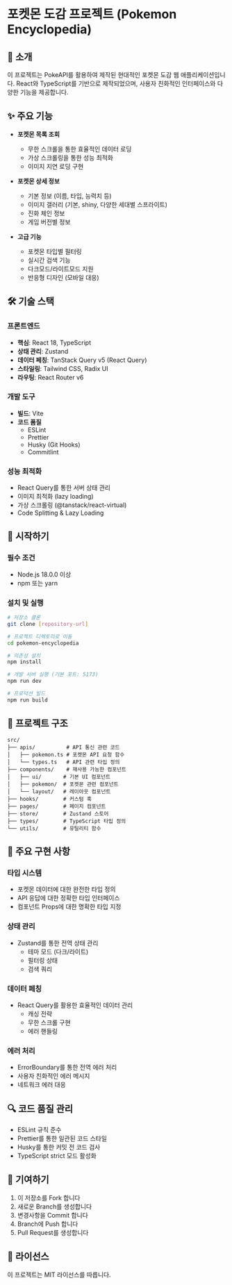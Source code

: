 # 포켓몬 도감 프로젝트 (Pokemon Encyclopedia)

## 📖 소개

이 프로젝트는 PokeAPI를 활용하여 제작된 현대적인 포켓몬 도감 웹 애플리케이션입니다. React와 TypeScript를 기반으로 제작되었으며, 사용자 친화적인 인터페이스와 다양한 기능을 제공합니다.

## ✨ 주요 기능

- **포켓몬 목록 조회**

  - 무한 스크롤을 통한 효율적인 데이터 로딩
  - 가상 스크롤링을 통한 성능 최적화
  - 이미지 지연 로딩 구현

- **포켓몬 상세 정보**

  - 기본 정보 (이름, 타입, 능력치 등)
  - 이미지 갤러리 (기본, shiny, 다양한 세대별 스프라이트)
  - 진화 체인 정보
  - 게임 버전별 정보

- **고급 기능**
  - 포켓몬 타입별 필터링
  - 실시간 검색 기능
  - 다크모드/라이트모드 지원
  - 반응형 디자인 (모바일 대응)

## 🛠 기술 스택

### 프론트엔드

- **핵심**: React 18, TypeScript
- **상태 관리**: Zustand
- **데이터 페칭**: TanStack Query v5 (React Query)
- **스타일링**: Tailwind CSS, Radix UI
- **라우팅**: React Router v6

### 개발 도구

- **빌드**: Vite
- **코드 품질**
  - ESLint
  - Prettier
  - Husky (Git Hooks)
  - Commitlint

### 성능 최적화

- React Query를 통한 서버 상태 관리
- 이미지 최적화 (lazy loading)
- 가상 스크롤링 (@tanstack/react-virtual)
- Code Splitting & Lazy Loading

## 🚀 시작하기

### 필수 조건

- Node.js 18.0.0 이상
- npm 또는 yarn

### 설치 및 실행

```bash
# 저장소 클론
git clone [repository-url]

# 프로젝트 디렉토리로 이동
cd pokemon-encyclopedia

# 의존성 설치
npm install

# 개발 서버 실행 (기본 포트: 5173)
npm run dev

# 프로덕션 빌드
npm run build
```

## 📁 프로젝트 구조

```
src/
├── apis/          # API 통신 관련 코드
│   ├── pokemon.ts # 포켓몬 API 요청 함수
│   └── types.ts   # API 관련 타입 정의
├── components/    # 재사용 가능한 컴포넌트
│   ├── ui/       # 기본 UI 컴포넌트
│   ├── pokemon/  # 포켓몬 관련 컴포넌트
│   └── layout/   # 레이아웃 컴포넌트
├── hooks/        # 커스텀 훅
├── pages/        # 페이지 컴포넌트
├── store/        # Zustand 스토어
├── types/        # TypeScript 타입 정의
└── utils/        # 유틸리티 함수
```

## 🎯 주요 구현 사항

### 타입 시스템

- 포켓몬 데이터에 대한 완전한 타입 정의
- API 응답에 대한 정확한 타입 인터페이스
- 컴포넌트 Props에 대한 명확한 타입 지정

### 상태 관리

- Zustand를 통한 전역 상태 관리
  - 테마 모드 (다크/라이트)
  - 필터링 상태
  - 검색 쿼리

### 데이터 페칭

- React Query를 활용한 효율적인 데이터 관리
  - 캐싱 전략
  - 무한 스크롤 구현
  - 에러 핸들링

### 에러 처리

- ErrorBoundary를 통한 전역 에러 처리
- 사용자 친화적인 에러 메시지
- 네트워크 에러 대응

## 🔍 코드 품질 관리

- ESLint 규칙 준수
- Prettier를 통한 일관된 코드 스타일
- Husky를 통한 커밋 전 코드 검사
- TypeScript strict 모드 활성화

## 🤝 기여하기

1. 이 저장소를 Fork 합니다
2. 새로운 Branch를 생성합니다
3. 변경사항을 Commit 합니다
4. Branch에 Push 합니다
5. Pull Request를 생성합니다

## 📝 라이선스

이 프로젝트는 MIT 라이선스를 따릅니다.
